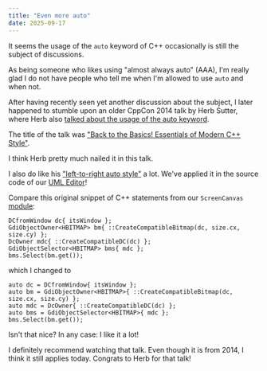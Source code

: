 ```yaml
---
title: "Even more auto"
date: 2025-09-17
---
```


It seems the usage of the `auto` keyword of C++ occasionally is still the subject of discussions.

As being someone who likes using "almost always auto" (AAA), I'm really glad I do not have people who tell me when I'm allowed to use `auto` and when not.

After having recently seen yet another discussion about the subject, I later happened to stumble upon an older CppCon 2014 talk by Herb Sutter, where Herb also [talked about the usage of the auto keyword](https://www.youtube.com/watch?v=xnqTKD8uD64&t=1709s).

The title of the talk was ["Back to the Basics! Essentials of Modern C++ Style"](https://www.youtube.com/watch?v=xnqTKD8uD64).

I think Herb pretty much nailed it in this talk.

I also do like his ["left-to-right auto style"](https://www.youtube.com/watch?v=xnqTKD8uD64&t=2458s) a lot. We've applied it in the source code of our [UML Editor](https://cadifra.com/)!

Compare this original snippet of C++ statements from our `ScreenCanvas` [module](https://abuehl.github.io/2025/03/24/converting-to-modules.html):

    DCfromWindow dc{ itsWindow };
    GdiObjectOwner<HBITMAP> bm{ ::CreateCompatibleBitmap(dc, size.cx, size.cy) };
    DcOwner mdc{ ::CreateCompatibleDC(dc) };
    GdiObjectSelector<HBITMAP> bms{ mdc };
    bms.Select(bm.get());

which I changed to

    auto dc = DCfromWindow{ itsWindow };
    auto bm = GdiObjectOwner<HBITMAP>{ ::CreateCompatibleBitmap(dc, size.cx, size.cy) };
    auto mdc = DcOwner{ ::CreateCompatibleDC(dc) };
    auto bms = GdiObjectSelector<HBITMAP>{ mdc };
    bms.Select(bm.get());

Isn't that nice? In any case: I like it a lot!

I definitely recommend watching that talk. Even though it is from 2014, I think it still applies today. Congrats to Herb for that talk!
